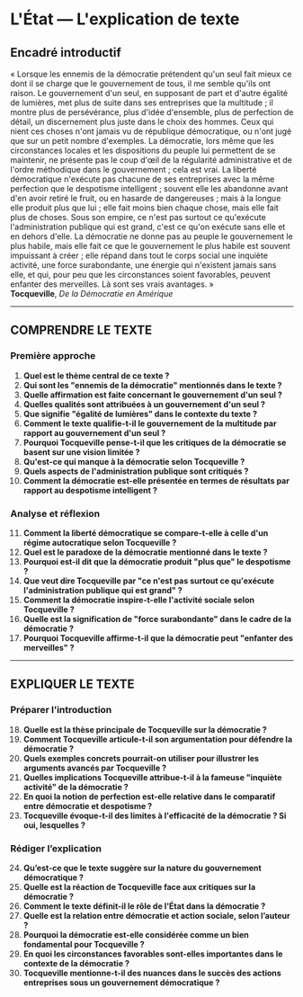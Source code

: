 # L'État — L'explication de texte

## Encadré introductif
« Lorsque les ennemis de la démocratie prétendent qu'un seul fait mieux ce dont il se charge que le gouvernement de tous, il me semble qu'ils ont raison. Le gouvernement d'un seul, en supposant de part et d'autre égalité de lumières, met plus de suite dans ses entreprises que la multitude ; il montre plus de persévérance, plus d'idée d'ensemble, plus de perfection de détail, un discernement plus juste dans le choix des hommes. Ceux qui nient ces choses n'ont jamais vu de république démocratique, ou n'ont jugé que sur un petit nombre d'exemples. La démocratie, lors même que les circonstances locales et les dispositions du peuple lui permettent de se maintenir, ne présente pas le coup d'œil de la régularité administrative et de l'ordre méthodique dans le gouvernement ; cela est vrai. La liberté démocratique n'exécute pas chacune de ses entreprises avec la même perfection que le despotisme intelligent ; souvent elle les abandonne avant d'en avoir retiré le fruit, ou en hasarde de dangereuses ; mais à la longue elle produit plus que lui ; elle fait moins bien chaque chose, mais elle fait plus de choses. Sous son empire, ce n'est pas surtout ce qu'exécute l'administration publique qui est grand, c'est ce qu'on exécute sans elle et en dehors d'elle. La démocratie ne donne pas au peuple le gouvernement le plus habile, mais elle fait ce que le gouvernement le plus habile est souvent impuissant à créer ; elle répand dans tout le corps social une inquiète activité, une force surabondante, une énergie qui n'existent jamais sans elle, et qui, pour peu que les circonstances soient favorables, peuvent enfanter des merveilles. Là sont ses vrais avantages. »  
**Tocqueville**, *De la Démocratie en Amérique*

---

## COMPRENDRE LE TEXTE

### Première approche

1. **Quel est le thème central de ce texte ?**
2. **Qui sont les "ennemis de la démocratie" mentionnés dans le texte ?**
3. **Quelle affirmation est faite concernant le gouvernement d'un seul ?**
4. **Quelles qualités sont attribuées à un gouvernement d'un seul ?**
5. **Que signifie "égalité de lumières" dans le contexte du texte ?**
6. **Comment le texte qualifie-t-il le gouvernement de la multitude par rapport au gouvernement d'un seul ?**
7. **Pourquoi Tocqueville pense-t-il que les critiques de la démocratie se basent sur une vision limitée ?**
8. **Qu'est-ce qui manque à la démocratie selon Tocqueville ?**
9. **Quels aspects de l'administration publique sont critiqués ?**
10. **Comment la démocratie est-elle présentée en termes de résultats par rapport au despotisme intelligent ?**

### Analyse et réflexion

11. **Comment la liberté démocratique se compare-t-elle à celle d'un régime autocratique selon Tocqueville ?**
12. **Quel est le paradoxe de la démocratie mentionné dans le texte ?**
13. **Pourquoi est-il dit que la démocratie produit "plus que" le despotisme ?**
14. **Que veut dire Tocqueville par "ce n'est pas surtout ce qu'exécute l'administration publique qui est grand" ?**
15. **Comment la démocratie inspire-t-elle l'activité sociale selon Tocqueville ?**
16. **Quelle est la signification de "force surabondante" dans le cadre de la démocratie ?**
17. **Pourquoi Tocqueville affirme-t-il que la démocratie peut "enfanter des merveilles" ?**

---

## EXPLIQUER LE TEXTE

### Préparer l’introduction

18. **Quelle est la thèse principale de Tocqueville sur la démocratie ?**
19. **Comment Tocqueville articule-t-il son argumentation pour défendre la démocratie ?**
20. **Quels exemples concrets pourrait-on utiliser pour illustrer les arguments avancés par Tocqueville ?**
21. **Quelles implications Tocqueville attribue-t-il à la fameuse "inquiète activité" de la démocratie ?**
22. **En quoi la notion de perfection est-elle relative dans le comparatif entre démocratie et despotisme ?**
23. **Tocqueville évoque-t-il des limites à l'efficacité de la démocratie ? Si oui, lesquelles ?**

### Rédiger l’explication

24. **Qu’est-ce que le texte suggère sur la nature du gouvernement démocratique ?**
25. **Quelle est la réaction de Tocqueville face aux critiques sur la démocratie ?**
26. **Comment le texte définit-il le rôle de l'État dans la démocratie ?**
27. **Quelle est la relation entre démocratie et action sociale, selon l’auteur ?**
28. **Pourquoi la démocratie est-elle considérée comme un bien fondamental pour Tocqueville ?**
29. **En quoi les circonstances favorables sont-elles importantes dans le contexte de la démocratie ?**
30. **Tocqueville mentionne-t-il des nuances dans le succès des actions entreprises sous un gouvernement démocratique ?**